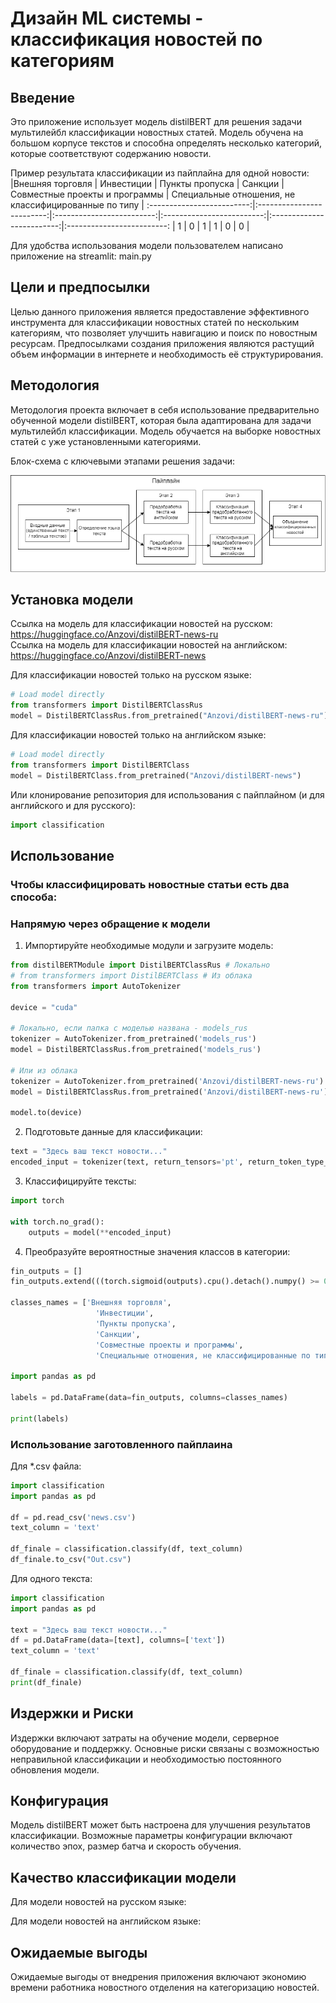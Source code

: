 # Дизайн ML системы - классификация новостей по категориям

## Введение

Это приложение использует модель distilBERT для решения задачи мультилейбл классификации новостных статей. Модель обучена на большом корпусе текстов и способна определять несколько категорий, которые соответствуют содержанию новости.  

Пример результата классификации из пайплайна для одной новости:  
|Внешняя торговля | Инвестиции | Пункты пропуска | Санкции | Совместные проекты и программы | Специальные отношения, не классифицированные по типу |
:-------------------------:|:-------------------------:|:-------------------------:|:-------------------------:|:-------------------------:|:-------------------------:
| 1 | 0 | 1 | 1 | 0 | 0 |  

Для удобства использования модели пользователем написано приложение на streamlit: main.py

## Цели и предпосылки  

Целью данного приложения является предоставление эффективного инструмента для классификации новостных статей по нескольким категориям, что позволяет улучшить навигацию и поиск по новостным ресурсам. Предпосылками создания приложения являются растущий объем информации в интернете и необходимость её структурирования.  

## Методология

Методология проекта включает в себя использование предварительно обученной модели distilBERT, которая была адаптирована для задачи мультилейбл классификации. Модель обучается на выборке новостных статей с уже установленными категориями.  

Блок-схема с ключевыми этапами решения задачи:  
<p align="center">
  <img src="https://github.com/Anzovi/NewsClassificationApp/blob/main/schema.png"/>
</p>


## Установка модели

Ссылка на модель для классификации новостей на русском: https://huggingface.co/Anzovi/distilBERT-news-ru  
Ссылка на модель для классификации новостей на английском: https://huggingface.co/Anzovi/distilBERT-news  

Для классификации новостей только на русском языке:

```python
# Load model directly
from transformers import DistilBERTClassRus
model = DistilBERTClassRus.from_pretrained("Anzovi/distilBERT-news-ru")
```

Для классификации новостей только на английском языке:

```python
# Load model directly
from transformers import DistilBERTClass
model = DistilBERTClass.from_pretrained("Anzovi/distilBERT-news")
```

Или клонирование репозитория для использования с пайплайном (и для английского и для русского):

```python
import classification
```

## Использование

### Чтобы классифицировать новостные статьи есть два способа:  

### Напрямую через обращение к модели  

1. Импортируйте необходимые модули и загрузите модель:

```python
from distilBERTModule import DistilBERTClassRus # Локально
# from transformers import DistilBERTClass # Из облака
from transformers import AutoTokenizer

device = "cuda"

# Локально, если папка с моделью названа - models_rus
tokenizer = AutoTokenizer.from_pretrained('models_rus')
model = DistilBERTClassRus.from_pretrained('models_rus')

# Или из облака
tokenizer = AutoTokenizer.from_pretrained('Anzovi/distilBERT-news-ru')
model = DistilBERTClassRus.from_pretrained('Anzovi/distilBERT-news-ru')

model.to(device)
```

2. Подготовьте данные для классификации:

```python
text = "Здесь ваш текст новости..."
encoded_input = tokenizer(text, return_tensors='pt', return_token_type_ids=True).to(device)
```

3. Классифицируйте тексты:

```python
import torch

with torch.no_grad():
    outputs = model(**encoded_input)
```

4. Преобразуйте вероятностные значения классов в категории:

```python
fin_outputs = []
fin_outputs.extend(((torch.sigmoid(outputs).cpu().detach().numpy() >= 0.5).astype(int)).tolist())

classes_names = ['Внешняя торговля',
                   'Инвестиции',
                   'Пункты пропуска',
                   'Санкции',
                   'Совместные проекты и программы',
                   'Специальные отношения, не классифицированные по типу']

import pandas as pd

labels = pd.DataFrame(data=fin_outputs, columns=classes_names)

print(labels)
```

### Использование заготовленного пайплаина
Для *.csv файла:
```python
import classification
import pandas as pd

df = pd.read_csv('news.csv')
text_column = 'text'

df_finale = classification.classify(df, text_column)
df_finale.to_csv("Out.csv")
```

Для одного текста:
```python
import classification
import pandas as pd

text = "Здесь ваш текст новости..."
df = pd.DataFrame(data=[text], columns=['text'])
text_column = 'text'

df_finale = classification.classify(df, text_column)
print(df_finale)
```

## Издержки и Риски

Издержки включают затраты на обучение модели, серверное оборудование и поддержку. Основные риски связаны с возможностью неправильной классификации и необходимостью постоянного обновления модели.


## Конфигурация

Модель distilBERT может быть настроена для улучшения результатов классификации. Возможные параметры конфигурации включают количество эпох, размер батча и скорость обучения.

## Качество классификации модели
Для модели новостей на русском языке:

Для модели новостей на английском языке:

## Ожидаемые выгоды

Ожидаемые выгоды от внедрения приложения включают экономию времени работника новостного отделения на категоризацию новостей.

